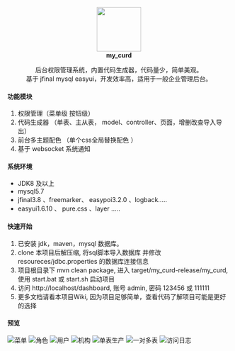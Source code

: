 
<p align="center" style='font-weight:bold'>
    <img src="https://images.gitee.com/uploads/images/2019/0213/221706_3326cf26_608004.png" width="100">
    <br/>
    <b>my_curd</b>
    <p align="center">
        后台权限管理系统，内置代码生成器，代码量少，简单美观。
        <br>
        基于 jfinal mysql easyui，开发效率高，适用于一般企业管理后台。
    </p>
</p>

#### 功能模块
1. 权限管理（菜单级 按钮级）
2. 代码生成器 （单表、主从表， model、controller、页面，增删改查导入导出）
3. 前台多主题配色  （单个css全局替换配色 ）
4. 基于 websocket 系统通知

#### 系统环境
-  JDK8 及以上
-  mysql5.7
-  jfinal3.8 、freemarker、 easypoi3.2.0 、logback.....
-  easyui1.6.10 、 pure.css 、layer .....

#### 快速开始
1. 已安装 jdk，maven，mysql 数据库。
2. clone 本项目后解压缩, 将sql脚本导入数据库 并修改 resoureces/jdbc.properties 的数据库连接信息
3. 项目根目录下 mvn clean package, 进入 target/my_curd-release/my_curd, 使用 start.bat 或 start.sh 启动项目
4. 访问 http://localhost/dashboard, 账号 admin, 密码 123456 或 111111
5. 更多文档请看本项目Wiki, 因为项目足够简单，查看代码了解项目可能是更好的选择

#### 预览 
![菜单](https://raw.githubusercontent.com/qinyou/my_curd/master/preview/menu.png "menu.png")
![角色](https://raw.githubusercontent.com/qinyou/my_curd/master/preview/role.png "role.png")
![用户](https://raw.githubusercontent.com/qinyou/my_curd/master/preview/user.png "user.png")
![机构](https://raw.githubusercontent.com/qinyou/my_curd/master/preview/org.png "org.png")
![单表生产](https://raw.githubusercontent.com/qinyou/my_curd/master/preview/single.png "single.png")
![一对多表](https://raw.githubusercontent.com/qinyou/my_curd/master/preview/otm.png "otm.png")
![访问日志](https://raw.githubusercontent.com/qinyou/my_curd/master/preview/log.png "log.png")


